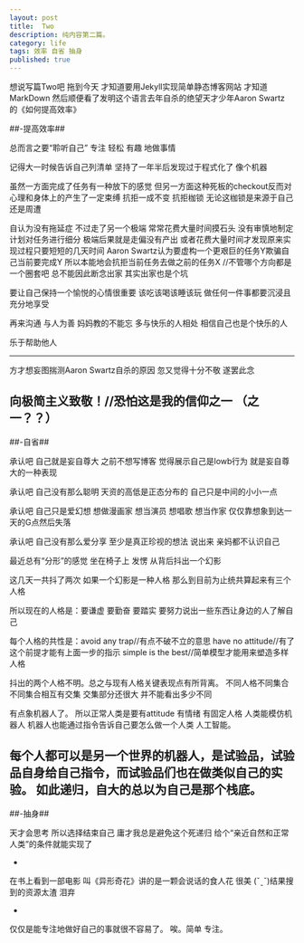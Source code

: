 ```yaml
---
layout: post
title:  Two
description: 纯内容第二篇。
category: life
tags: 效率 自省 抽身
published: true
---
```




想说写篇Two吧 拖到今天 才知道要用Jekyll实现简单静态博客网站 
才知道MarkDown 然后顺便看了发明这个语言去年自杀的绝望天才少年Aaron Swartz 的《如何提高效率》

##-提高效率##

总而言之要“聆听自己” 专注 轻松 有趣 地做事情

记得大一时候告诉自己列清单 坚持了一年半后发现过于程式化了 
像个机器 

虽然一方面完成了任务有一种放下的感觉 但另一方面这种死板的checkout反而对心理和身体上的产生了一定束缚
抗拒一成不变 抗拒枷锁 无论这枷锁是来源于自己还是周遭

自认为没有拖延症
不过走了另一个极端 常常花费大量时间摸石头 没有审慎地制定计划对任务进行细分
极端后果就是走偏没有产出 或者花费大量时间才发现原来实现过程只要短短的几天时间
Aaron Swartz认为要虚构一个更艰巨的任务Y欺骗自己当前要完成Y 所以本能地会抗拒当前任务去做之前的任务X 
//不管哪个方向都是一个圈套吧 总不能因此断念出家 其实出家也是个坑  

要让自己保持一个愉悦的心情很重要 
该吃该喝该睡该玩 做任何一件事都要沉浸且充分地享受

再来沟通
与人为善 妈妈教的不能忘
多与快乐的人相处 相信自己也是个快乐的人

乐于帮助他人

--------------------------------------------------------------
方才想妄图揣测Aaron Swartz自杀的原因 忽又觉得十分不敬 遂罢此念

向极简主义致敬！//恐怕这是我的信仰之一 （之一？？）
--------------------------------------------------------------


##-自省##

承认吧 自己就是妄自尊大
之前不想写博客 觉得展示自己是lowb行为 就是妄自尊大的一种表现

承认吧 自己没有那么聪明
天资的高低是正态分布的 自己只是中间的小小一点

承认吧 自己只是爱幻想
想做漫画家 想当演员 想唱歌 想当作家 仅仅靠想象到达一天的G点然后失落 

承认吧 自己没有那么爱分享
至少是真正珍视的想法 说出来 亲妈都不认识自己

最近总有“分形”的感觉 
坐在椅子上 发愣 从背后抖出一个幻影 

这几天一共抖了两次 如果一个幻影是一种人格 
那么到目前为止统共算起来有三个人格

所以现在的人格是：要谦虚 要勤奋 要踏实 要努力说出一些东西让身边的人了解自己
               
每个人格的共性是：avoid any trap//有点不破不立的意思
                have no attitude//有了这个前提才能有上面一步的指示
		        simple is the best//简单模型才能用来塑造多样人格

抖出的两个人格不明。总之与现有人格关键表现点有所背离。
不同人格不同集合 不同集合相互有交集 交集部分还很大 并不能看出多少不同

有点象机器人了。
所以正常人类是要有attitude 有情绪 有固定人格
人类能模仿机器人 机器人也能通过指令告诉自己要怎么做一个人类 人工智能。

每个人都可以是另一个世界的机器人，是试验品，试验品自身给自己指令，而试验品们也在做类似自己的实验。
如此递归，自大的总以为自己是那个栈底。
---------------------------------------------------------------


##-抽身##

天才会思考 所以选择结束自己 
庸才我总是避免这个死递归 给个“亲近自然和正常人类”的条件就能实现了

-
在书上看到一部电影 叫《异形奇花》讲的是一颗会说话的食人花 很美 (ˇˍˇ)结果搜到的资源太渣 泪弃

-
仅仅是能专注地做好自己的事就很不容易了。
唉。简单 专注。



